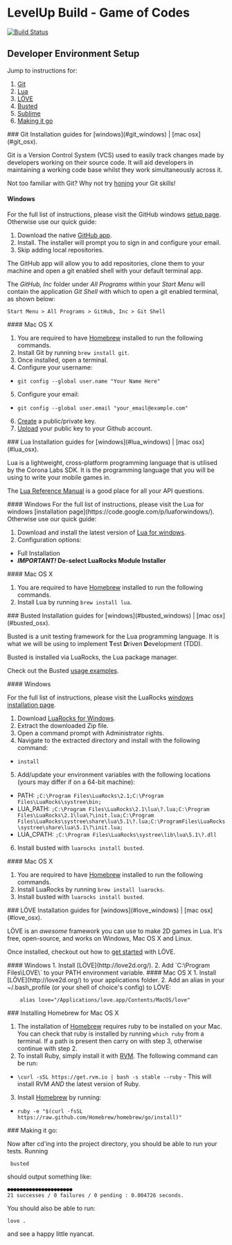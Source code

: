 # LevelUp Build - Game of Codes

[![Build Status](https://travis-ci.org/twlevelup/syd-3-game-of-codes.png?branch=master)](https://travis-ci.org/twlevelup/syd-3-game-of-codes)


## Developer Environment Setup

Jump to instructions for:

1. [Git](#git)
2. [Lua](#lua)
3. [LÖVE](#love)
4. [Busted](#busted)
5. [Sublime](#sublime)
6. [Making it go](#go)

<a name="git"/>
### Git
Installation guides for [windows](#git_windows) | [mac osx](#git_osx).

Git is a Version Control System (VCS) used to easily track changes made by developers working on their source code. It will aid developers in maintaining a working code base whilst they work simultaneously across it.

Not too familiar with Git? Why not try [honing](http://try.github.io/levels/1/challenges/1) your Git skills!
<a name="git_windows"/>
#### Windows
For the full list of instructions, please visit the GitHub windows [setup page](https://help.github.com/articles/set-up-git#platform-windows). Otherwise use our quick guide:

1. Download the native [GitHub app](https://github-windows.s3.amazonaws.com/GitHubSetup.exe).
2. Install. The installer will prompt you to sign in and configure your email.
3. Skip adding local repositories.

The GitHub app will allow you to add repositories, clone them to your machine and open a git enabled shell with your default terminal app.

The *GitHub, Inc* folder under *All Programs* within your *Start Menu* will contain the application *Git Shell* with which to open a git enabled terminal, as shown below:

`Start Menu > All Programs > GitHub, Inc > Git Shell`

<a name="git_osx"/>
#### Mac OS X

1. You are required to have [Homebrew](#homebrew_osx) installed to run the following commands.
2. Install Git by running `brew install git`.
3. Once installed, open a terminal.
4. Configure your username:
  * `git config --global user.name "Your Name Here"`
5. Configure your email:
  * `git config --global user.email "your_email@example.com"`
6. [Create](#ssh_keygen) a public/private key.
7. [Upload](#upload_key_github) your public key to your Github account.

<a name="lua"/>
### Lua
Installation guides for [windows](#lua_windows) | [mac osx](#lua_osx).

Lua is a lightweight, cross-platform programming language that is utilised by the Corona Labs SDK. It is the programming language that you will be using to write your mobile games in.

The [Lua Reference Manual](http://www.lua.org/manual/5.1/index.html#contents) is a good place for all your API questions.

<a name="lua_windows"/>
#### Windows
For the full list of instructions, please visit the Lua for windows [installation page](https://code.google.com/p/luaforwindows/). Otherwise use our quick guide:

1. Download and install the latest version of [Lua for windows](https://code.google.com/p/luaforwindows/downloads/list).
2. Configuration options:
  * Full Installation
  * **_IMPORTANT!_ De-select LuaRocks Module Installer**

<a name="lua_osx"/>
#### Mac OS X

1. You are required to have [Homebrew](#homebrew_osx) installed to run the following commands.
2. Install Lua by running `brew install lua`.

<a name="busted"/>
### Busted
Installation guides for [windows](#busted_windows) | [mac osx](#busted_osx).

Busted is a unit testing framework for the Lua programming language. It is what we will be using to implement **T**est **D**riven **D**evelopment (TDD).

Busted is installed via LuaRocks, the Lua package manager.

Check out the Busted [usage examples](http://olivinelabs.com/busted/).

<a name="busted_windows"/>
#### Windows

For the full list of instructions, please visit the LuaRocks [windows installation page](http://luarocks.org/en/Installation_instructions_for_Windows).

1. Download [LuaRocks for Windows](http://luarocks.org/en/Download).
2. Extract the downloaded Zip file.
3. Open a command prompt with Administrator rights.
4. Navigate to the extracted directory and install with the following command:
  * `install`
5. Add/update your environment variables with the following locations (yours may differ if on a 64-bit machine):
  * PATH: `;C:\Program Files\LuaRocks\2.1;C:\Program Files\LuaRocks\systree\bin;`
  * LUA_PATH: `;C:\Program Files\LuaRocks\2.1\lua\?.lua;C:\Program Files\LuaRocks\2.1\lua\?\init.lua;C:\Program Files\LuaRocks\systree\share\lua\5.1\?.lua;C:\ProgramFiles\LuaRocks\systree\share\lua\5.1\?\init.lua;`
  * LUA_CPATH: `;C:\Program Files\LuaRocks\systree\lib\lua\5.1\?.dll`
6. Install busted with `luarocks install busted`.

<a name="busted_osx"/>
#### Mac OS X

1. You are required to have [Homebrew](#homebrew_osx) installed to run the following commands.
2. Install LuaRocks by running `brew install luarocks`.
3. Install busted with `luarocks install busted`.



<a name="love"/>
### LÖVE
Installation guides for [windows](#love_windows) | [mac osx](#love_osx).

LÖVE is an *awesome* framework you can use to make 2D games in Lua. It's free, open-source, and works on Windows, Mac OS X and Linux.

Once installed, checkout out how to [get started](http://www.love2d.org/wiki/Getting_Started) with LÖVE.

<a name="love_windows"/>
#### Windows
1. Install [LÖVE](http://love2d.org/).
2. Add `C:\Program Files\LOVE\` to your PATH environment variable.

<a name="love_osx"/>
#### Mac OS X
1. Install [LÖVE](http://love2d.org/) to your applications folder.
2. Add an alias in your ~/.bash_profile (or your shell of choice's config) to LÖVE:

        alias love="/Applications/love.app/Contents/MacOS/love"

<a name="homebrew_osx"/>
### Installing Homebrew for Mac OS X

1. The installation of [Homebrew](http://brew.sh/) requires ruby to be installed on your Mac. You can check that ruby is installed by running `which ruby` from a terminal. If a path is present then carry on with step 3, otherwise continue with step 2.
2. To install Ruby, simply install it with [RVM](http://rvm.io/). The following command can be run:
  * `\curl -sSL https://get.rvm.io | bash -s stable --ruby` - This will install RVM _AND_ the latest version of Ruby.
3. Install [Homebrew](http://brew.sh/) by running:

  * `ruby -e "$(curl -fsSL https://raw.github.com/Homebrew/homebrew/go/install)"`


<a name="go"/>
### Making it go:

Now after cd'ing into the project directory, you should be able to run your tests. Running

     busted

should output something like:

    ●●●●●●●●●●●●●●●●●●●●●
    21 successes / 0 failures / 0 pending : 0.004726 seconds.

You should also be able to run:

    love .

and see a happy little nyancat.

